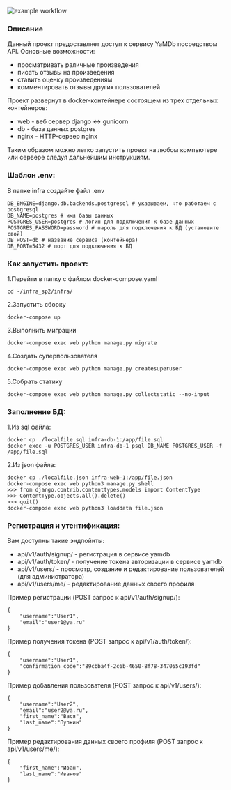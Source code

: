 ![example workflow](https://github.com/dosuzer/yamdb_final/actions/workflows/yamdb_workflow.yml/badge.svg)
### Описание
Данный проект предоставляет доступ к сервису YaMDb посредством API. 
Основные возможности:
- просматривать раличные произведения
- писать отзывы на произведения
- ставить оценку произведениям
- комментировать отзывы других пользователей

Проект развернут в docker-контейнере состоящем из трех отдельных контейнеров:
- web - веб сервер django <-> gunicorn
- db - база данных postgres
- nginx - HTTP-сервер nginx

Таким образом можно легко запустить проект на любом компьютере или сервере следуя дальнейшим инструкциям. 

### Шаблон .env:
В папке infra создайте файл .env
```
DB_ENGINE=django.db.backends.postgresql # указываем, что работаем с postgresql
DB_NAME=postgres # имя базы данных
POSTGRES_USER=postgres # логин для подключения к базе данных
POSTGRES_PASSWORD=password # пароль для подключения к БД (установите свой)
DB_HOST=db # название сервиса (контейнера)
DB_PORT=5432 # порт для подключения к БД
```

### Как запустить проект:

1.Перейти в папку с файлом docker-compose.yaml
```
cd ~/infra_sp2/infra/
```
2.Запустить сборку
```
docker-compose up
```
3.Выполнить миграции
```
docker-compose exec web python manage.py migrate
```
4.Создать суперпользователя
```
docker-compose exec web python manage.py createsuperuser
```
5.Собрать статику
```
docker-compose exec web python manage.py collectstatic --no-input
```

### Заполнение БД:
1.Из sql файла:
```
docker cp ./localfile.sql infra-db-1:/app/file.sql
docker exec -u POSTGRES_USER infra-db-1 psql DB_NAME POSTGRES_USER -f /app/file.sql
```
2.Из json файла:
```
docker cp ./localfile.json infra-web-1:/app/file.json
docker-compose exec web python3 manage.py shell
>>> from django.contrib.contenttypes.models import ContentType
>>> ContentType.objects.all().delete()
>>> quit()
docker-compose exec web python3 loaddata file.json
```

### Регистрация и утентификация:
Вам доступны такие эндпойнты:
- api/v1/auth/signup/ - регистрация в сервисе yamdb
- api/v1/auth/token/ - получение токена авторизации в сервисе yamdb
- api/v1/users/ - просмотр, создание и редактирование пользователей (для администратора)
- api/v1/users/me/ - редактирование данных своего профиля

Пример регистрации (POST запрос к api/v1/auth/signup/):
```
{
    "username":"User1",
    "email":"user1@ya.ru"
}
```
Пример получения токена (POST запрос к api/v1/auth/token/):
```
{
    "username":"User1",
    "confirmation_code":"89cbba4f-2c6b-4650-8f78-347055c193fd"
}
```
Пример добавления пользователя (POST запрос к api/v1/users/):
```
{
    "username":"User2",
    "email":"user2@ya.ru",
    "first_name":"Вася",
    "last_name":"Пупкин"
}
```
Пример редактирования данных своего профиля (POST запрос к api/v1/users/me/):
```
{
    "first_name":"Иван",
    "last_name":"Иванов"
}
```
